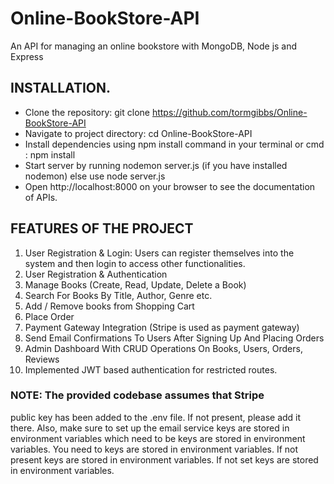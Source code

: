 # Online-BookStore-API
An API for managing an online bookstore with MongoDB, Node js and Express

## INSTALLATION.

-  Clone the repository: git clone https://github.com/tormgibbs/Online-BookStore-API
-  Navigate to project directory: cd Online-BookStore-API
-  Install dependencies using npm install command in your terminal or cmd : npm install
-  Start server by running nodemon server.js (if you have installed nodemon) else use node server.js
-  Open http://localhost:8000 on your browser to see the documentation of APIs.
  
##  FEATURES OF THE PROJECT
1. User Registration & Login: Users can register themselves into the system and then login to access other functionalities.
1. User Registration & Authentication
2. Manage Books (Create, Read, Update, Delete a Book)
3. Search For Books By Title, Author, Genre etc.
4. Add / Remove books from Shopping Cart
5. Place Order
6. Payment Gateway Integration (Stripe is used as payment gateway)
7. Send Email Confirmations To Users After Signing Up And Placing Orders
8. Admin Dashboard With CRUD Operations On Books, Users, Orders, Reviews
9. Implemented JWT based authentication for restricted routes.

### NOTE: The provided codebase assumes that Stripe
public key has been added to the .env file. If not present, please add it there. Also, make sure to set up the email service keys are stored in environment variables which need to be keys are stored in environment variables. You need to keys are stored in environment variables. If not present keys are stored in environment variables. If not set keys are stored in environment variables. 

